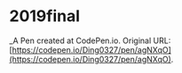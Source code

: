 # 2019final
 _A Pen created at CodePen.io. Original URL: [https://codepen.io/Ding0327/pen/agNXqO](https://codepen.io/Ding0327/pen/agNXqO).

 